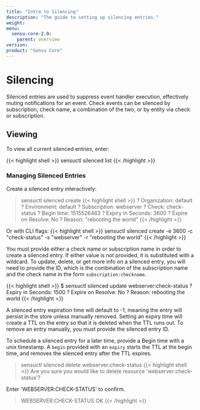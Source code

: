 ```yaml
---
title: "Intro to Silencing"
description: "The guide to setting up silencing entries."
weight: 
menu: 
  sensu-core-2.0:
    parent: overview 
version: 
product: "Sensu Core"
---
```


# Silencing

Silenced entries are used to suppress event handler execution, effectively muting
notifications for an event. Check events can be silenced by subscription, check
name, a combination of the two, or by entity via check or subscription. 

## Viewing

To view all current silenced entries, enter:

{{< highlight shell >}}
sensuctl silenced list
{{< /highlight >}}

### Managing Silenced Entries

Create a silenced entry interactively:

> sensuctl silenced create
{{< highlight shell >}}
? Organization: default
? Environment: default
? Subscription: webserver
? Check: check-status
? Begin time: 1515526463
? Expiry in Seconds: 3600
? Expire on Resolve: No
? Reason: "rebooting the world"
{{< /highlight >}}

Or with CLI flags:
{{< highlight shell >}}
sensuctl silenced create -e 3600 -c "check-status" -s "webserver" -r "rebooting the world"
{{< /highlight >}}

You must provide either a check name or subscription name in order to create a 
silenced entry. If either value is not provided, it is substituted with a wildcard. 
To update, delete, or get more info on a silenced entry, you will need to provide 
the ID, which is the combination of the subscription name and the check name in 
the form `subscription:checkname`.

{{< highlight shell >}}
$ sensuctl silenced update webserver:check-status
? Expiry in Seconds: 1500
? Expire on Resolve: No
? Reason: rebooting the world
{{< /highlight >}}

A silenced entry expiration time will default to -1, meaning the entry will persist 
in the store unless manually removed. Setting an expiry time will create a TTL
on the entry so that it is deleted when the TTL runs out. To remove an entry
manually, you must provide the silenced entry ID.

To schedule a silenced entry for a later time, provide a Begin time with a unix
timestamp. A `begin` provided with an `expiry` starts the TTL at the begin time,
and removes the silenced entry after the TTL expires.

> sensuctl silenced delete webserver:check-status
{{< highlight shell >}}
Are you sure you would like to delete resource 'webserver:check-status'?

Enter 'WEBSERVER:CHECK-STATUS' to confirm.
> WEBSERVER:CHECK-STATUS
OK
{{< /highlight >}}

